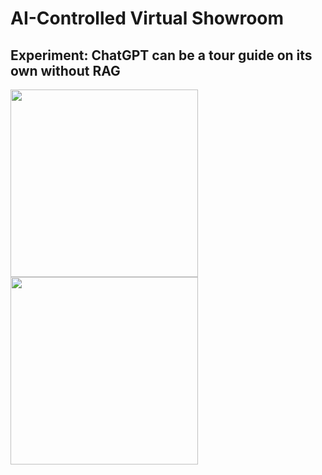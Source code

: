 # AI-Controlled Virtual Showroom

## Experiment: ChatGPT can be a tour guide on its own without RAG

<img src="doc/ImageToTextSample1.jpeg" width=300>

<img src="doc/ImageToTextSample2.jpeg" width=300>
